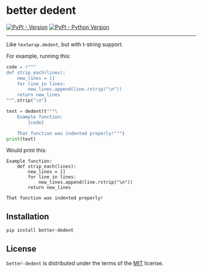 # better dedent

[![PyPI - Version](https://img.shields.io/pypi/v/better-dedent.svg)](https://pypi.org/project/better-dedent)
[![PyPI - Python Version](https://img.shields.io/pypi/pyversions/better-dedent.svg)](https://pypi.org/project/better-dedent)

-----

Like `textwrap.dedent`, but with t-string support.

For example, running this:

```python
code = r"""
def strip_each(lines):
    new_lines = []
    for line in lines:
        new_lines.append(line.rstrip("\n"))
    return new_lines
""".strip("\n")

text = dedent(t"""\
    Example function:
        {code}

    That function was indented properly!""")
print(text)
```

Would print this:

```
Example function:
    def strip_each(lines):
        new_lines = []
        for line in lines:
            new_lines.append(line.rstrip("\n"))
        return new_lines

That function was indented properly!
```


## Installation

```console
pip install better-dedent
```

## License

`better-dedent` is distributed under the terms of the [MIT](https://spdx.org/licenses/MIT.html) license.
